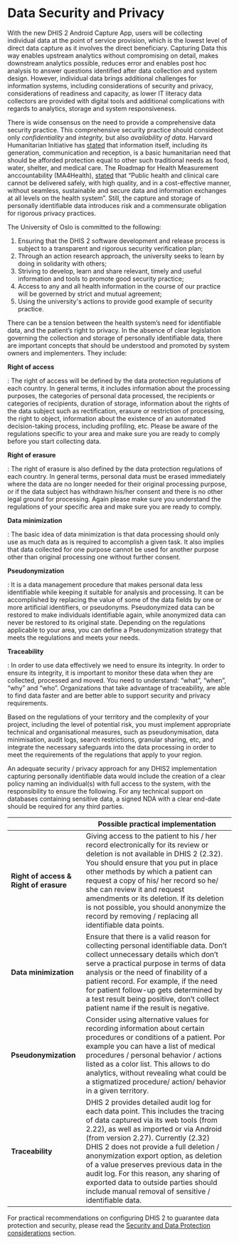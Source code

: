 # Data Security and Privacy

<!--DHIS2-SECTION-ID:data_security_and_privacy-->

With the new DHIS 2 Android Capture App, users will be collecting individual data at the point of service provision, which is the lowest level of direct data capture as it involves the direct beneficiary. Capturing Data this way enables upstream analytics without compromising on detail, makes downstream analytics possible, reduces error and enables post hoc analysis to answer questions identified after data collection and system design. However, individual data brings additional challenges for information systems, including considerations of security and privacy, considerations of readiness and capacity, as lower IT literacy data collectors are provided with digital tools and additional complications with regards to analytics, storage and system responsiveness.

There is wide consensus on the need to provide a comprehensive data security practice. This comprehensive security practice should consideot only *confidentiality* and *integrity,* but also *availability of data*. Harvard Humanitarian Initiative has [stated](https://hhi.harvard.edu/publications/signal-code-ethical-obligations-humanitarian-information-activities) that information itself, including its generation, communication and reception, is a basic humanitarian need that should be afforded protection equal to other such traditional needs as food, water, shelter, and medical care. The Roadmap for Health Measurement anccountability (MA4Health), [stated](https://www.healthdatacollaborative.org/fileadmin/uploads/hdc/Documents/the-roadmap-for-health-measurement-and-accountability.pdf) that “Public health and clinical care cannot be delivered safely, with high quality, and in a cost-effective manner, without seamless, sustainable and secure data and information exchanges at all levels on the health system”. Still, the capture and storage of personally identifiable data introduces risk and a commensurate obligation for rigorous privacy practices.

The University of Oslo is committed to the following:

1. Ensuring that the DHIS 2 software development and release process is subject to a transparent and rigorous security verification plan;
2. Through an action research approach, the university seeks to learn by doing in solidarity with others; 
3. Striving to develop, learn and share relevant, timely and useful information and tools to promote good security practice;
4. Access to any and all health information in the course of our practice will be governed by strict and mutual agreement;
5. Using the university's actions to provide good example of security practice.

There can be a tension between the health system’s need for identifiable data, and the patient’s right to privacy. In the absence of clear legislation governing the collection and storage of personally identifiable data, there are important concepts that should be understood and promoted by system owners and implementers. They include:

**Right of access**

: The right of access will be defined by the data protection regulations of each country. In general terms, it includes information about the processing purposes, the categories of personal data processed, the recipients or categories of recipients, duration of storage, information about the rights of the data subject such as rectification, erasure or restriction of processing, the right to object, information about the existence of an automated decision-taking process, including profiling, etc.  Please be aware of the regulations specific to your area and make sure you are ready to comply before you start collecting data.

**Right of erasure**

: The right of erasure is also defined by the data protection regulations of each country. In general terms, personal data must be erased immediately where the data are no longer needed for their original processing purpose, or if the data subject has withdrawn his/her consent and there is no other legal ground for processing. Again please make sure you understand the regulations of your specific area and make sure you are ready to comply.

**Data minimization**

: The basic idea of data minimization is that data processing should only use as much data as is required to accomplish a given task. It also implies that data collected for one purpose cannot be used for another purpose other than original processing one without further consent.

**Pseudonymization**

: It is a data management procedure that makes personal data less identifiable while keeping it suitable for analysis and processing. It can be accomplished by replacing the value of some of the data fields by one or more artificial identifiers, or pseudonyms. Pseudonymized data can be restored to make individuals identifiable again, while anonymized data can never be restored to its original state. Depending on the regulations applicable to your area, you can define a Pseudonymization strategy that meets the regulations and meets your needs.

**Traceability**

: In order to use data effectively we need to ensure its integrity. In order to ensure its integrity, it is important to monitor these data when they are collected, processed and moved. You need to understand: “what”, “when”, “why” and “who”. Organizations that take advantage of traceability, are able to find data faster and are better able to support security and privacy requirements.

Based on the regulations of your territory and the complexity of your project, including the level of potential risk, you must implement appropriate technical and organisational measures, such as pseudonymisation, data minimisation, audit logs, search restrictions, granular sharing, etc, and integrate the necessary safeguards into the data processing in order to meet the requirements of the regulations that apply to your region.

An adequate security / privacy approach for any DHIS2 implementation capturing personally identifiable data would include the creation of a clear policy naming an individual(s) with full access to the system, with the responsibility to ensure the following. For any technical support on databases containing sensitive data, a signed NDA with a clear end-date should be required for any third parties. 

|   | Possible practical implementation |
| --- | -------------------------------------------------------------------------- |
| **Right of access &  Right of erasure** | Giving access to the patient to his / her record electronically for its review or deletion is not available in DHIS 2 (2.32). You should ensure that you put in place other methods by which a patient can request a copy of his/ her record so he/ she can review it and request amendments or its deletion. If its deletion is not possible, you should anonymize the record by removing / replacing all identifiable data points. |
| **Data minimization** | Ensure that there is a valid reason for collecting personal identifiable data. Don’t collect unnecessary details which don’t serve a practical purpose in terms of data analysis or the need of finability of a patient record. For example, if the need for patient follow-up gets determined by a test result being positive, don’t collect patient name if the result is negative.|
| **Pseudonymization** | Consider using alternative values for recording information about certain procedures or conditions of a patient. Por example you can have a list of medical procedures / personal behavior / actions listed as a color list. This allows to do analytics, without revealing what could be a stigmatized procedure/ action/ behavior in a given territory. |
| **Traceability** | DHIS 2 provides detailed audit log for each data point. This includes the tracing of data captured via its web tools (from 2.22), as well as imported or via Android (from version 2.27). Currently (2.32) DHIS 2 does not provide a full deletion / anonymization export option, as deletion of a value preserves previous data in the audit log. For this reason, any sharing of exported data to outside parties should include manual removal of sensitive / identifiable data. |

For practical recommendations on configuring DHIS 2 to guarantee data protection and security, please read the [Security and Data Protection considerations](#configuration_security) section.
